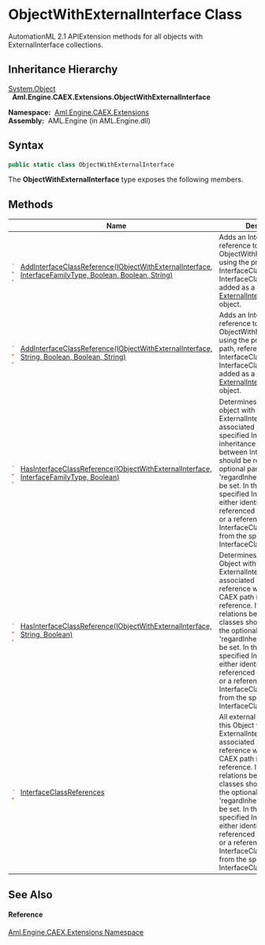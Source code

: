 ObjectWithExternalInterface Class
=================================
AutomationML 2.1 APIExtension methods for all objects with ExternalInterface collections.


Inheritance Hierarchy
---------------------
[System.Object][1]  
  **Aml.Engine.CAEX.Extensions.ObjectWithExternalInterface**  

  **Namespace:**  [Aml.Engine.CAEX.Extensions][2]  
  **Assembly:**  AML.Engine (in AML.Engine.dll)

Syntax
------

```csharp
public static class ObjectWithExternalInterface
```

The **ObjectWithExternalInterface** type exposes the following members.


Methods
-------

                                                | Name                                                                                                         | Description                                                                                                                                                                                                                                                                                                                                                                                                                                                             
----------------------------------------------- | ------------------------------------------------------------------------------------------------------------ | ----------------------------------------------------------------------------------------------------------------------------------------------------------------------------------------------------------------------------------------------------------------------------------------------------------------------------------------------------------------------------------------------------------------------------------------------------------------------- 
![Public method]![Static member]![Code example] | [AddInterfaceClassReference(IObjectWithExternalInterface, InterfaceFamilyType, Boolean, Boolean, String)][3] | Adds an InterfaceClass reference to this ObjectWithExternalInterface using the provided InterfaceClass object. The InterfaceClass reference is added as a [ExternalInterfaceType][4] object.                                                                                                                                                                                                                                                                            
![Public method]![Static member]![Code example] | [AddInterfaceClassReference(IObjectWithExternalInterface, String, Boolean, Boolean, String)][5]              | Adds an InterfaceClass reference to this ObjectWithExternalInterface using the provided CAEX path, referencing an InterfaceClass object. The InterfaceClass reference is added as a [ExternalInterfaceType][4] object.                                                                                                                                                                                                                                                  
![Public method]![Static member]![Code example] | [HasInterfaceClassReference(IObjectWithExternalInterface, InterfaceFamilyType, Boolean)][6]                  | Determines whether an object with ExternalInterfaces has an associated reference to the specified InterfaceClass. If inheritance relations between InterfaceClasses should be regarded, the optional parameter 'regardInheritance' should be set. In this case the specified InterfaceClass is either identical to a referenced InterfaceClass or a referenced InterfaceClass is derived from the specified InterfaceClass.                                             
![Public method]![Static member]![Code example] | [HasInterfaceClassReference(IObjectWithExternalInterface, String, Boolean)][7]                               | Determines whether this Object with ExternalInterfaces has an associated InterfaceClass reference with the specified CAEX path interface reference. If inheritance relations between interface classes should be regarded, the optional parameter 'regardInheritance' should be set. In this case the specified InterfaceClass is either identical to a referenced InterfaceClass or a referenced InterfaceClass is derived from the specified InterfaceClass.          
![Public method]![Static member]                | [InterfaceClassReferences][8]                                                                                | All external Interfaces of this Object with ExternalInterfaces with an associated InterfaceClass reference with the specified CAEX path interface reference. If inheritance relations between interface classes should be regarded, the optional parameter 'regardInheritance' should be set. In this case the specified InterfaceClass is either identical to a referenced InterfaceClass or a referenced InterfaceClass is derived from the specified InterfaceClass. 


See Also
--------

#### Reference
[Aml.Engine.CAEX.Extensions Namespace][2]  

[1]: https://docs.microsoft.com/dotnet/api/system.object
[2]: ../README.md
[3]: AddInterfaceClassReference.md
[4]: ../../Aml.Engine.CAEX/ExternalInterfaceType/README.md
[5]: AddInterfaceClassReference_1.md
[6]: HasInterfaceClassReference.md
[7]: HasInterfaceClassReference_1.md
[8]: InterfaceClassReferences.md
[9]: https://www.automationml.org
[10]: ../../icons/logoShade.png
[Public method]: ../../icons/pubmethod.gif "Public method"
[Static member]: ../../icons/static.gif "Static member"
[Code example]: ../../icons/CodeExample.png "Code example"